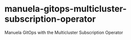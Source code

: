 # manuela-gitops-multicluster-subscription-operator
Manuela GitOps with the Multicluster Subscription Operator
